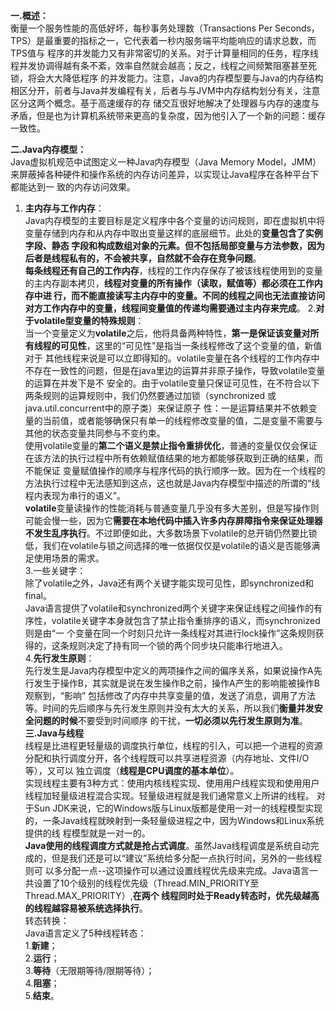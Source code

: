 **一.概述：**  
    衡量一个服务性能的高低好坏，每秒事务处理数（Transactions Per Seconds，TPS）是最重要的指标之一，它代表着一秒内服务端平均能响应的请求总数，而TPS值与
程序的并发能力又有非常密切的关系。对于计算量相同的任务，程序线程并发协调得越有条不紊，效率自然就会越高；反之，线程之间频繁阻塞甚至死锁，将会大大降低程序
的并发能力。注意，Java的内存模型要与Java的内存结构相区分开，前者与Java并发编程有关，后者与与JVM中内存结构划分有关，注意区分这两个概念。基于高速缓存的存
储交互很好地解决了处理器与内存的速度与矛盾，但是也为计算机系统带来更高的复杂度，因为他引入了一个新的问题：缓存一致性。   

**二.Java内存模型：**  
    Java虚拟机规范中试图定义一种Java内存模型（Java Memory Model，JMM）来屏蔽掉各种硬件和操作系统的内存访问差异，以实现让Java程序在各种平台下都能达到一
致的内存访问效果。  
1. **主内存与工作内存**：  
    Java内存模型的主要目标是定义程序中各个变量的访问规则，即在虚拟机中将变量存储到内存和从内存中取出变量这样的底层细节。此处的**变量包含了实例字段、静态
字段和构成数组对象的元素。但不包括局部变量与方法参数，因为后者是线程私有的，不会被共享，自然就不会存在竞争问题**。  
    **每条线程还有自己的工作内存**，线程的工作内存保存了被该线程使用到的变量的主内存副本拷贝，**线程对变量的所有操作（读取，赋值等）都必须在工作内存中进
行，而不能直接读写主内存中的变量。不同的线程之间也无法直接访问对方工作内存中的变量，线程间变量值的传递均需要通过主内存来完成**。
2.**对于volatile型变量的特殊规则**：    
    当一个变量定义为**volatile**之后，他将具备两种特性，**第一是保证该变量对所有线程的可见性**，这里的“可见性”是指当一条线程修改了这个变量的值，新值对于
其他线程来说是可以立即得知的。volatile变量在各个线程的工作内存中不存在一致性的问题，但是在java里边的运算并非原子操作，导致volatile变量的运算在并发下是不
安全的。由于volatile变量只保证可见性，在不符合以下两条规则的运算规则中，我们仍然要通过加锁（synchronized 或 java.util.concurrent中的原子类）来保证原子
性：一是运算结果并不依赖变量的当前值，或者能够确保只有单一的线程修改变量的值，二是变量不需要与其他的状态变量共同参与不变约束。  
    使用volatile变量的**第二个语义是禁止指令重排优化**，普通的变量仅仅会保证在该方法的执行过程中所有依赖赋值结果的地方都能够获取到正确的结果，而不能保证
变量赋值操作的顺序与程序代码的执行顺序一致。因为在一个线程的方法执行过程中无法感知到这点，这也就是Java内存模型中描述的所谓的“线程内表现为串行的语义”。  
    **volatile**变量读操作的性能消耗与普通变量几乎没有多大差别，但是写操作则可能会慢一些，因为它**需要在本地代码中插入许多内存屏障指令来保证处理器不发生乱序执行**。不过即便如此，大多数场景下volatile的总开销仍然要比锁低，我们在volatile与锁之间选择的唯一依据仅仅是volatile的语义是否能够满足使用场景的需求。  
3.一些关键字：  
    除了volatile之外，Java还有两个关键字能实现可见性，即synchronized和final。  
    Java语言提供了volatile和synchronized两个关键字来保证线程之间操作的有序性，volatile关键字本身就包含了禁止指令重排序的语义，而synchronized则是由“一
个变量在同一个时刻只允许一条线程对其进行lock操作”这条规则获得的，这条规则决定了持有同一个锁的两个同步块只能串行地进入。  
4.**先行发生原则**：  
    先行发生是Java内存模型中定义的两项操作之间的偏序关系，如果说操作A先行发生于操作B，其实就是说在发生操作B之前，操作A产生的影响能被操作B观察到，“影响”
包括修改了内存中共享变量的值，发送了消息，调用了方法等。时间的先后顺序与先行发生原则并没有太大的关系，所以我们**衡量并发安全问题的时候**不要受到时间顺序
的干扰，**一切必须以先行发生原则为准**。    
**三.Java与线程**  
    线程是比进程更轻量级的调度执行单位，线程的引入，可以把一个进程的资源分配和执行调度分开，各个线程既可以共享进程资源（内存地址、文件I/O等），又可以
独立调度（**线程是CPU调度的基本单位**）。  
    实现线程主要有3种方式：使用内核线程实现、使用用户线程实现和使用用户线程加轻量级进程混合实现。轻量级进程就是我们通常意义上所讲的线程。
    对于Sun JDK来说，它的Windows版与Linux版都是使用一对一的线程模型实现的，一条Java线程就映射到一条轻量级进程之中，因为Windows和Linux系统提供的线
程模型就是一对一的。   
    **Java使用的线程调度方式就是抢占式调度**。虽然Java线程调度是系统自动完成的，但是我们还是可以“建议”系统给多分配一点执行时间，另外的一些线程则可
以多分配一点--这项操作可以通过设置线程优先级来完成。Java语言一共设置了10个级别的线程优先级（Thread.MIN_PRIORITY至Thread.MAX_PRIORITY）,**在两个
线程同时处于Ready转态时，优先级越高的线程越容易被系统选择执行**。   
    转态转换：   
    Java语言定义了5种线程转态：  
    1.**新建**；  
    2.**运行**；  
    3.**等待**（无限期等待/限期等待）；  
    4.**阻塞**；  
    5.**结束**。  
